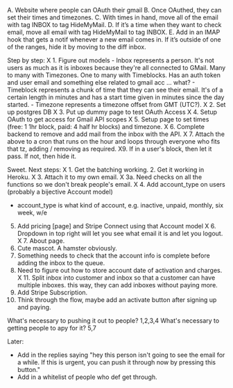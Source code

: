 A. Website where people can OAuth their gmail
B. Once OAuthed, they can set their times and timezones.
C. With times in hand, move all of the email with tag INBOX to tag HideMyMail.
D. If it’s a time when they want to check email, move all email with tag HideMyMail to tag INBOX.
E. Add in an IMAP hook that gets a notif whenever a new email comes in. If it’s outside of one of the ranges, hide it by moving to the diff inbox.


Step by step:
X 1. Figure out models
    - Inbox represents a person. It's not users as much as it is inboxes because they're all connected to GMail. Many to many with Timezones. One to many with Timeblocks. Has an auth token and user email and something else related to gmail acc ... what?
    - Timeblock represents a chunk of time that they can see their email. It's of a certain length in minutes and has a start time given in minutes since the day started.
    - Timezone represents a timezone offset from GMT (UTC?).
X 2. Set up postgres DB
X 3. Put up dummy page to test OAuth Access
X 4. Setup OAuth to get access for Gmail API scopes
X 5. Setup page to set times (free: 1 1hr block, paid: 4 half hr blocks) and timezone.
X 6. Complete backend to remove and add mail from the inbox with the API.
X 7. Attach the above to a cron that runs on the hour and loops through everyone who fits that tz, adding / removing as required.
X9. If in a user's block, then let it pass. If not, then hide it.

Sweet. Next steps:
X 1. Get the batching working.
2. Get it working in Heroku.
X 3. Attach it to my own email.
X 3a. Need checks on all the functions so we don't break people's email.
X 4. Add account_type on users (probably a bijective Account model)
   - account_type is what kind of account, e.g. inactive, unpaid, monthly, six week, w/e
5. Add pricing [page] and Stripe Connect using that Account model
X 6. Dropdown in top right will let you see what email it is and let you logout.
X 7. About page.
8. Cute mascot. A hamster obviously.
9. Something needs to check that the account info is complete before adding the inbox to the queue.
10. Need to figure out how to store account date of activation and charges.
X 11. Split inbox into customer and inbox so that a customer can have multiple inboxes. this way, they can add inboxes without paying more.
12. Add Stripe Subscription.
13. Think through the flow, maybe add an activate button after signing up and paying.

What's necessary to pushing it out to people? 1,2,3,4
What's necessary to getting people to apy for it? 5,7

Later:
- Add in the replies saying "hey this person isn't going to see the email for a while. If this is urgent, you can push it through now by pressing this button."
- Add in a whitelist of people who def get through.